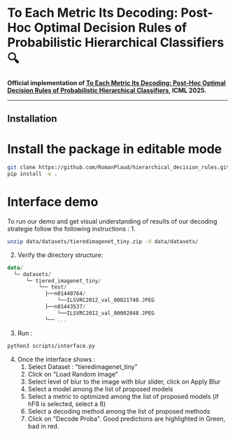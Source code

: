 # To Each Metric Its Decoding: Post-Hoc Optimal Decision Rules of Probabilistic Hierarchical Classifiers 🔍

**Official implementation of [To Each Metric Its Decoding: Post-Hoc Optimal Decision Rules of Probabilistic Hierarchical Classifiers](https://openreview.net/forum?id=5zsBvPOIUQ), ICML 2025.**

---

## Installation

# Install the package in editable mode

```bash
git clone https://github.com/RomanPlaud/hierarchical_decision_rules.git
pip install -e .
```

# Interface demo 
To run our demo and get visual understanding of results of our decoding strategie follow the following instructions :
1. 
```bash 
unzip data/datasets/tieredimagenet_tiny.zip -d data/datasets/
```
2. Verify the directory structure:
```kotlin
data/
  └─ datasets/
      └─ tiered_imagenet_tiny/
          └── test/
            ├──n01440764/
                └──ILSVRC2012_val_00021740.JPEG
            ├──n01443537/
                └──ILSVRC2012_val_00002848.JPEG
            └── ...
```
3. Run :
```bash
python3 scripts/interface.py
```
4. Once the interface shows : 
    1. Select Dataset : "tieredimagenet_tiny" 
    2. Click on "Load Random Image"
    3. Select level of blur to the image with blur slider, click on Apply Blur
    4. Select a model among the list of proposed models
    5. Select a metric to optimized among the list of proposed models (if hFß is selected, select a ß)
    6. Select a decoding method among the list of proposed methods
    7. Click on "Decode Proba". Good predictions are highlighted in Green, bad in red. 